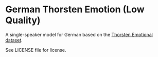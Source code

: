 # German Thorsten Emotion (Low Quality)

A single-speaker model for German based on the [Thorsten Emotional dataset](http://www.openslr.org/110/).

See LICENSE file for license.
